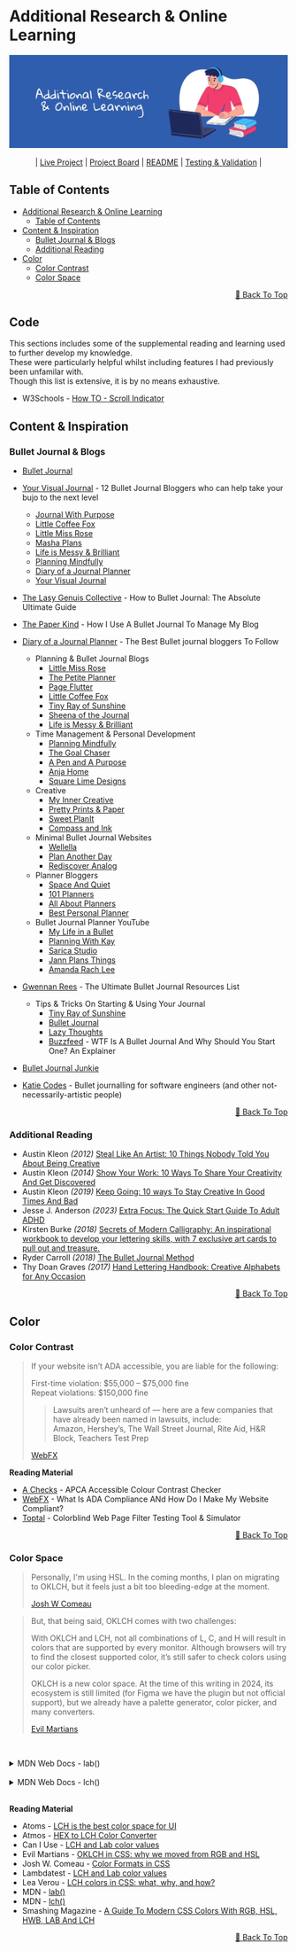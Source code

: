 # Additional Research & Online Learning
![Pixel To Page](images/Research.webp)

<p align="center">
| <a href="https://pixel-to-page-b4e4b9d4d8dd.herokuapp.com/">Live Project</a> |
  <a href="https://github.com/users/TheRickyroy/projects/3/views/1?visibleFields=%5B%22Title%22%2C%22Assignees%22%2C%22Status%22%2C%22Labels%22%5D">Project Board</a> |
  <a href="https://github.com/TheRickyroy/pixel-to-page/blob/main/README.md">README</a> |
  <a href="https://github.com/TheRickyroy/pixel-to-page/blob/main/documentation/testing.md">Testing & Validation</a> |
</p>

## Table of Contents  
  
- [Additional Research & Online Learning](#additional-research--online-learning)
  - [Table of Contents](#table-of-contents)
- [Content & Inspiration](#content--inspiration)
  - [Bullet Journal & Blogs](#bullet-journal--blogs)
  - [Additional Reading](#additional-reading)
- [Color](#color)
  - [Color Contrast](#color-contrast)
  - [Color Space](#color-space)

<p align="right"><a href="#additional-research--online-learning">🔺 Back To Top</a></p>

## Code

This sections includes some of the supplemental reading and learning used to further develop my knowledge.\
These were particularly helpful whilst including features I had previously been unfamilar with.\
Though this list is extensive, it is by no means exhaustive. 

- W3Schools - [How TO - Scroll Indicator](https://www.w3schools.com/howto/howto_js_scroll_indicator.asp)


## Content & Inspiration

### Bullet Journal & Blogs

- [Bullet Journal](https://bulletjournal.com/)

- [Your Visual Journal](https://yourvisualjournal.com/bullet-journal-bloggers/) - 12 Bullet Journal Bloggers who can help take your bujo to the next level
  - [Journal With Purpose](https://www.journalwithpurpose.co.uk/)
  - [Little Coffee Fox](https://littlecoffeefox.com/)
  - [Little Miss Rose](https://littlemissrose.com/)
  - [Masha Plans](https://mashaplans.com/)
  - [Life is Messy & Brilliant](https://lifeismessyandbrilliant.com/)
  - [Planning Mindfully](https://www.planningmindfully.com/)
  - [Diary of a Journal Planner](https://diaryofajournalplanner.com/)
  - [Your Visual Journal](https://yourvisualjournal.com/)

- [The Lasy Genuis Collective](https://www.thelazygeniuscollective.com/blog/how-to-bullet-journal) - How to Bullet Journal: The Absolute Ultimate Guide
- [The Paper Kind](https://thepaperkind.com/2020/01/25/how-i-use-a-bullet-journal-to-manage-my-blog/) - How I Use A Bullet Journal To Manage My Blog
- [Diary of a Journal Planner](https://diaryofajournalplanner.com/bullet-journal-bloggers/) - The Best Bullet journal bloggers To Follow
  - Planning & Bullet Journal Blogs
    - [Little Miss Rose](https://littlemissrose.com/)
    - [The Petite Planner](https://thepetiteplanner.com/)
    - [Page Flutter](https://pageflutter.com/)
    - [Little Coffee Fox](https://littlecoffeefox.com/)
    - [Tiny Ray of Sunshine](https://www.tinyrayofsunshine.com/)
    - [Sheena of the Journal](https://www.sheenaofthejournal.com/)
    - [Life is Messy & Brilliant](https://lifeismessyandbrilliant.com/)
  - Time Management & Personal Development
    - [Planning Mindfully](https://www.planningmindfully.com/)
    - [The Goal Chaser](https://thegoalchaser.com/)
    - [A Pen and A Purpose](https://apenandapurpose.com/)
    - [Anja Home](https://anjahome.com/)
    - [Square Lime Designs](https://squarelimedesigns.com/)
  - Creative
    - [My Inner Creative](https://myinnercreative.com/)
    - [Pretty Prints & Paper](https://prettyprintsandpaper.com/)
	- [Sweet PlanIt](https://www.sweetplanit.com/)
	- [Compass and Ink](https://compassandink.com/)
  - Minimal Bullet Journal Websites
	- [Wellella](https://wellella.com/)
	- [Plan Another Day](https://plananotherday.com/)
	- [Rediscover Analog](https://rediscoveranalog.com/)
  - Planner Bloggers
	- [Space And Quiet](https://spaceandquiet.com/)
	- [101 Planners](https://www.101planners.com/)
	- [All About Planners](https://allaboutplanners.com.au/)
	- [Best Personal Planner](https://bestpersonalplanner.com/)
  - Bullet Journal Planner YouTube
	- [My Life in a Bullet](https://www.youtube.com/channel/UCDbfjlTzm8GJSOafKZgz7ig/featured)
	- [Planning With Kay](https://www.youtube.com/planningwithkay)
	- [Sarica Studio](https://www.youtube.com/channel/UCJbrmbl6ytY0Ui51HMFdOgg)
	- [Jann Plans Things](https://www.youtube.com/channel/UCmU4UQaW_pkWxw_uq-vnFPg)
	- [Amanda Rach Lee](https://www.youtube.com/channel/UCk9aeo2A6a1fg3VeRueTn9w)

- [Gwennan Rees](https://www.gwennanrees.com/blog/the-ultimate-bullet-journal-resources-list) - The Ultimate Bullet Journal Resources List
	- Tips & Tricks On Starting & Using Your Journal
		- [Tiny Ray of Sunshine](https://www.tinyrayofsunshine.com/)
		- [Bullet Journal](https://bulletjournal.com/)
		- [Lazy Thoughts](https://www.lazythoughts.co.uk/)
		- [Buzzfeed](https://www.buzzfeed.com/rachelwmiller/how-to-start-a-bullet-journal?utm_term=.ko01x8kgJw#.yy7n2pPY0K) - WTF Is A Bullet Journal And Why Should You Start One? An Explainer

- [Bullet Journal Junkie](https://bulletjournaljunkie.com)

- [Katie Codes](https://ksylor.github.io/2020/08/26/bullet-journaling.html) - Bullet journalling for software engineers (and other not-necessarily-artistic people)

<p align="right"><a href="#additional-research--online-learning">🔺 Back To Top</a></p>

### Additional Reading

- Austin Kleon _(2012)_ [Steal Like An Artist: 10 Things Nobody Told You About Being Creative](https://amzn.eu/d/5g8UaG8)
- Austin Kleon _(2014)_ [Show Your Work: 10 Ways To Share Your Creativity And Get Discovered](https://amzn.eu/d/aMSMJP2)
- Austin Kleon _(2019)_ [Keep Going: 10 ways To Stay Creative In Good Times And Bad](https://amzn.eu/d/73OxGBY)
- Jesse J. Anderson _(2023)_ [Extra Focus: The Quick Start Guide To Adult ADHD ](https://amzn.eu/d/80hLTWm)
- Kirsten Burke _(2018)_ [Secrets of Modern Calligraphy: An inspirational workbook to develop your lettering skills, with 7 exclusive art cards to pull out and treasure.](https://amzn.eu/d/6S5QtuF)
- Ryder Carroll _(2018)_ [The Bullet Journal Method](https://amzn.eu/d/3dHmy4G)
- Thy Doan Graves _(2017)_ [Hand Lettering Handbook: Creative Alphabets for Any Occasion](https://amzn.eu/d/2LGJjW4)

<p align="right"><a href="#additional-research--online-learning">🔺 Back To Top</a></p>

## Color

### Color Contrast

>If your website isn’t ADA accessible, you are liable for the following:
>
>First-time violation: $55,000 – $75,000 fine\
>Repeat violations: $150,000 fine
>
>>Lawsuits aren’t unheard of — here are a few companies that have already been named in lawsuits, include:\
>>Amazon, Hershey’s, The Wall Street Journal, Rite Aid, H&R Block, Teachers Test Prep
>
>[WebFX](https://www.webfx.com/blog/marketing/what-is-ada-compliance/#:~:text=ADA%20compliance%20refers%20to%20the%20Americans%20with%20Disabilities%20Act%20Standards,accessible%20to%20people%20with%20disabilities.)

**Reading Material**

- [A Checks](https://www.achecks.org/apca-accessible-colour-contrast-checker/) - APCA Accessible Colour Contrast Checker
- [WebFX](https://www.webfx.com/blog/marketing/what-is-ada-compliance/#:~:text=ADA%20compliance%20refers%20to%20the%20Americans%20with%20Disabilities%20Act%20Standards,accessible%20to%20people%20with%20disabilities.) - What Is ADA Compliance ANd How Do I Make My Website Compliant?
- [Toptal](https://www.toptal.com/designers/colorfilter/) - Colorblind Web Page Filter Testing Tool & Simulator

<p align="right"><a href="#additional-research--online-learning">🔺 Back To Top</a></p>

### Color Space

>Personally, I'm using HSL. In the coming months, I plan on migrating to OKLCH, but it feels just a bit too bleeding-edge at the moment.
>
> [Josh W Comeau](https://www.joshwcomeau.com/css/color-formats/)

> But, that being said, OKLCH comes with two challenges:
>
> With OKLCH and LCH, not all combinations of L, C, and H will result in colors that are supported by every monitor. Although browsers will try to find the closest supported color, it’s still safer to check colors using our color picker.
>
>OKLCH is a new color space. At the time of this writing in 2024, its ecosystem is still limited (for Figma we have the plugin but not official support), but we already have a palette generator, color picker, and many converters.
>
>[Evil Martians](https://evilmartians.com/chronicles/oklch-in-css-why-quit-rgb-hsl)

<br><details><summary>MDN Web Docs - lab()</summary>

[mdn web docs_lab()](https://developer.mozilla.org/en-US/docs/Web/CSS/color_value/lab)

![mdn Browser Compatibility](images/research/mdn-lab.png)

</details><br>

<details><summary>MDN Web Docs - lch()</summary>

[mdn web docs_lch()](https://developer.mozilla.org/en-US/docs/Web/CSS/color_value/lch)

![mdn Browser Compatibility](images/research/mdn-lch.png)

</details><br>


**Reading Material**

- Atoms - [LCH is the best color space for UI](https://atmos.style/blog/lch-color-space)
- Atmos - [HEX to LCH Color Converter](https://atmos.style/color-converter/hex-to-lch)
- Can I Use - [LCH and Lab color values](https://caniuse.com/css-lch-lab)
- Evil Martians - [OKLCH in CSS: why we moved from RGB and HSL](https://evilmartians.com/chronicles/oklch-in-css-why-quit-rgb-hsl)
- Josh W. Comeau - [Color Formats in CSS](https://www.joshwcomeau.com/css/color-formats/)
- Lambdatest - [LCH and Lab color values](https://www.lambdatest.com/web-technologies/css-lch-lab)
- Lea Verou - [LCH colors in CSS: what, why, and how?](https://lea.verou.me/blog/2020/04/lch-colors-in-css-what-why-and-how/)
- MDN - [lab()](https://developer.mozilla.org/en-US/docs/Web/CSS/color_value/lab)
- MDN - [lch()](https://developer.mozilla.org/en-US/docs/Web/CSS/color_value/lch)
- Smashing Magazine - [A Guide To Modern CSS Colors With RGB, HSL, HWB, LAB And LCH](https://www.smashingmagazine.com/2021/11/guide-modern-css-colors/)

<p align="right"><a href="#additional-research--online-learning">🔺 Back To Top</a></p>
